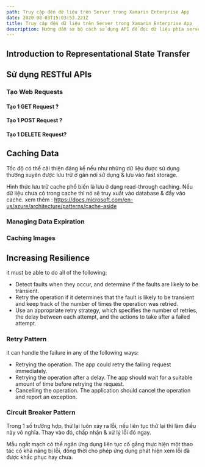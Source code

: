 ```yaml
---
path: Truy cập đến dữ liệu trên Server trong Xamarin Enterprise App
date: 2020-08-03T15:03:53.221Z
title: Truy cập đến dữ liệu trên Server trong Xamarin Enterprise App
description: Hướng dẫn sơ bộ cách sử dụng API để đọc dữ liệu phía server.
---
```

## Introduction to Representational State Transfer

## Sử dụng RESTful APIs

### Tạo Web Requests

#### Tạo 1 GET Request ?

#### Tạo 1 POST Request ?

#### Tạo 1 DELETE Request?

## Caching Data

Tốc độ có thể cải thiện đáng kể nếu như những dữ liệu được sử dụng thường xuyên được lưu trữ ở gần nơi sử dụng & lưu vào fast storage. 

Hình thức lưu trữ cache phổ biến là lưu ở dạng read-through caching. Nếu dữ liệu chưa có trong cache thì nó sẽ truy xuất vào database & đẩy vào cache.  xem thêm : https://docs.microsoft.com/en-us/azure/architecture/patterns/cache-aside

### Managing Data Expiration

### Caching Images

## Increasing Resilience

it must be able to do all of the following:

* Detect faults when they occur, and determine if the faults are likely to be transient.
* Retry the operation if it determines that the fault is likely to be transient and keep track of the number of times the operation was retried.
* Use an appropriate retry strategy, which specifies the number of retries, the delay between each attempt, and the actions to take after a failed attempt.

### Retry Pattern

it can handle the failure in any of the following ways:

* Retrying the operation. The app could retry the failing request immediately.
* Retrying the operation after a delay. The app should wait for a suitable amount of time before retrying the request.
* Cancelling the operation. The application should cancel the operation and report an exception.

### Circuit Breaker Pattern

Trong 1 số trường hợp, thử lại luôn xảy ra lỗi, nếu liên tục thử lại thì làm điều này vô nghĩa. Thay vào đó, chấp nhận & xử lý lỗi đó ngay. 

Mẫu ngắt mạch có thể ngăn ứng dụng liên tục cố gắng thực hiện một thao tác có khả năng bị lỗi, đồng thời cho phép ứng dụng phát hiện xem lỗi đã được khắc phục hay chưa.